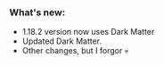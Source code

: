 ### What's new:

* 1.18.2 version now uses Dark Matter
* Updated Dark Matter.
* Other changes, but I forgor 💀
